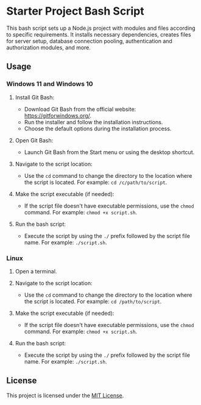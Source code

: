 # Starter Project Bash Script

This bash script sets up a Node.js project with modules and files according to specific requirements. It installs necessary dependencies, creates files for server setup, database connection pooling, authentication and authorization modules, and more.

## Usage

### Windows 11 and Windows 10

1. Install Git Bash:
   - Download Git Bash from the official website: https://gitforwindows.org/.
   - Run the installer and follow the installation instructions.
   - Choose the default options during the installation process.

2. Open Git Bash:
   - Launch Git Bash from the Start menu or using the desktop shortcut.

3. Navigate to the script location:
   - Use the `cd` command to change the directory to the location where the script is located. For example: `cd /c/path/to/script`.

4. Make the script executable (if needed):
   - If the script file doesn't have executable permissions, use the `chmod` command. For example: `chmod +x script.sh`.

5. Run the bash script:
   - Execute the script by using the `./` prefix followed by the script file name. For example: `./script.sh`.

### Linux

1. Open a terminal.

2. Navigate to the script location:
   - Use the `cd` command to change the directory to the location where the script is located. For example: `cd /path/to/script`.

3. Make the script executable (if needed):
   - If the script file doesn't have executable permissions, use the `chmod` command. For example: `chmod +x script.sh`.

4. Run the bash script:
   - Execute the script by using the `./` prefix followed by the script file name. For example: `./script.sh`.

## License

This project is licensed under the [MIT License](LICENSE).
